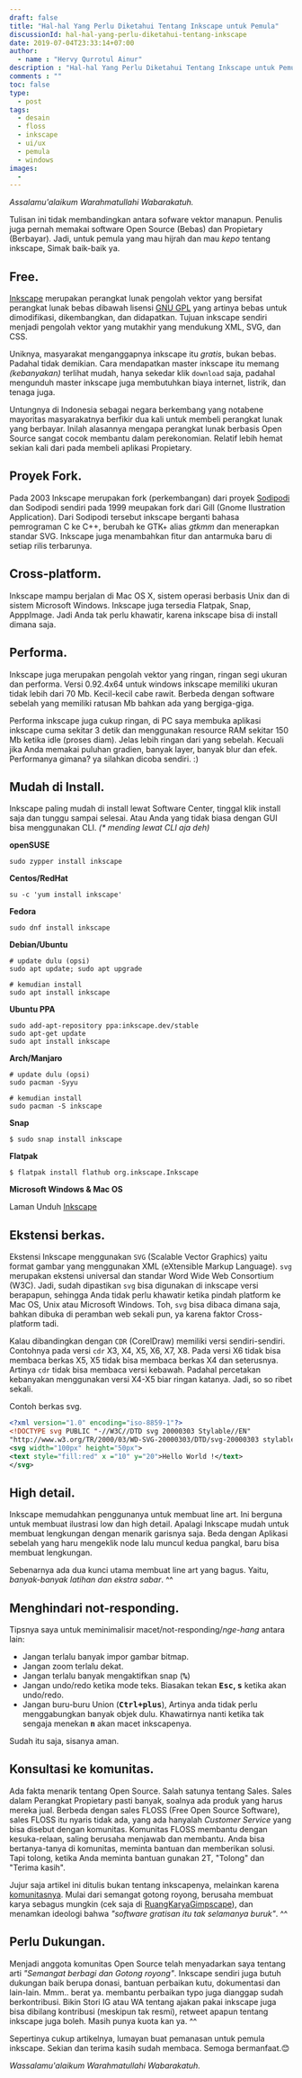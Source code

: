 ```yaml
---
draft: false
title: "Hal-hal Yang Perlu Diketahui Tentang Inkscape untuk Pemula"
discussionId: hal-hal-yang-perlu-diketahui-tentang-inkscape
date: 2019-07-04T23:33:14+07:00
author:
  - name : "Hervy Qurrotul Ainur"
description : "Hal-hal Yang Perlu Diketahui Tentang Inkscape untuk Pemula"
comments : ""
toc: false
type:
  - post
tags:
  - desain
  - floss
  - inkscape
  - ui/ux
  - pemula
  - windows
images:
  -
---
```


*Assalamu'alaikum Warahmatullahi Wabarakatuh.*

Tulisan ini tidak membandingkan antara sofware vektor manapun. Penulis juga pernah memakai software Open Source (Bebas) dan Propietary (Berbayar). Jadi, untuk pemula yang mau hijrah dan mau _kepo_ tentang inkscape, Simak baik-baik ya.

## Free.

[Inkscape] merupakan perangkat lunak pengolah vektor yang bersifat perangkat lunak bebas dibawah lisensi [GNU GPL](https://id.m.wikipedia.org/wiki/GNU_GPL) yang artinya bebas untuk dimodifikasi, dikembangkan, dan didapatkan. Tujuan inkscape sendiri menjadi pengolah vektor yang mutakhir yang mendukung XML, SVG, dan CSS.

Uniknya, masyarakat menganggapnya inkscape itu _gratis_, bukan bebas. Padahal tidak demikian. Cara mendapatkan master inkscape itu memang _(kebanyakan)_ terlihat mudah, hanya sekedar klik `download` saja, padahal mengunduh master inkscape juga membutuhkan biaya internet, listrik, dan tenaga juga.

Untungnya di Indonesia sebagai negara berkembang yang notabene mayoritas masyarakatnya berfikir dua kali untuk membeli perangkat lunak yang berbayar. Inilah alasannya mengapa perangkat lunak berbasis Open Source sangat cocok membantu dalam perekonomian. Relatif lebih hemat sekian kali dari pada membeli aplikasi Propietary.

## Proyek Fork.

Pada 2003 Inkscape merupakan fork (perkembangan) dari proyek [Sodipodi](https://id.m.wikipedia.org/wiki/Sodipodi) dan Sodipodi sendiri pada 1999 meupakan fork dari Gill (Gnome Ilustration Application). Dari Sodipodi tersebut inkscape berganti bahasa pemrograman C ke C++, berubah ke GTK+ alias _gtkmm_ dan menerapkan standar SVG. Inkscape juga menambahkan fitur dan antarmuka baru di setiap rilis terbarunya.

## Cross-platform.

Inkscape mampu berjalan di Mac OS X, sistem operasi berbasis Unix dan di sistem Microsoft Windows. Inkscape juga tersedia Flatpak, Snap, ApppImage. Jadi Anda tak perlu khawatir, karena inkscape bisa di install dimana saja.

## Performa.

Inkscape juga merupakan pengolah vektor yang ringan, ringan segi ukuran dan performa. Versi 0.92.4x64 untuk windows inkscape memiliki ukuran tidak lebih dari 70 Mb. Kecil-kecil cabe rawit. Berbeda dengan software sebelah yang memiliki ratusan Mb bahkan ada yang bergiga-giga.

Performa inkscape juga cukup ringan, di PC saya membuka aplikasi inkscape cuma sekitar 3 detik dan menggunakan resource RAM sekitar 150 Mb ketika idle (proses diam). Jelas lebih ringan dari yang sebelah. Kecuali jika Anda memakai puluhan gradien, banyak layer, banyak blur dan efek. Performanya gimana? ya silahkan dicoba sendiri. :)

## Mudah di Install.

Inkscape paling mudah di install lewat Software Center, tinggal klik install saja dan tunggu sampai selesai. Atau Anda yang tidak biasa dengan GUI bisa menggunakan CLI. _(* mending lewat CLI aja deh)_

**openSUSE**

```
sudo zypper install inkscape
```
**Centos/RedHat**

```
su -c 'yum install inkscape'
```

**Fedora**

```
sudo dnf install inkscape
```

**Debian/Ubuntu**

```
# update dulu (opsi)
sudo apt update; sudo apt upgrade

# kemudian install
sudo apt install inkscape
```

**Ubuntu PPA**
```
sudo add-apt-repository ppa:inkscape.dev/stable
sudo apt-get update
sudo apt install inkscape
```

**Arch/Manjaro**

```
# update dulu (opsi)
sudo pacman -Syyu

# kemudian install
sudo pacman -S inkscape
```

**Snap**
```
$ sudo snap install inkscape
```

**Flatpak**
```
$ flatpak install flathub org.inkscape.Inkscape
```

**Microsoft Windows & Mac OS**

Laman Unduh [Inkscape]



## Ekstensi berkas.

Ekstensi Inkscape menggunakan `SVG` (Scalable Vector Graphics) yaitu format gambar yang menggunakan XML (eXtensible Markup Language). `svg` merupakan ekstensi universal dan standar Word Wide Web Consortium (W3C). Jadi, sudah dipastikan `svg` bisa digunakan di inkscape versi berapapun, sehingga Anda tidak perlu khawatir ketika pindah platform ke Mac OS, Unix atau Microsoft Windows. Toh, `svg` bisa dibaca dimana saja, bahkan dibuka di peramban web sekali pun, ya karena faktor Cross-platform tadi.

Kalau dibandingkan dengan `CDR` (CorelDraw) memiliki versi sendiri-sendiri. Contohnya pada versi `cdr` X3, X4, X5, X6, X7, X8. Pada versi X6 tidak bisa membaca berkas X5, X5 tidak bisa membaca berkas X4 dan seterusnya. Artinya `cdr` tidak bisa membaca versi kebawah. Padahal percetakan kebanyakan menggunakan versi X4-X5 biar ringan katanya. Jadi, so so ribet sekali.

Contoh berkas svg.
```svg
<?xml version="1.0" encoding="iso-8859-1"?>
<!DOCTYPE svg PUBLIC "-//W3C//DTD svg 20000303 Stylable//EN"
"http://www.w3.org/TR/2000/03/WD-SVG-20000303/DTD/svg-20000303 stylable.dtd">
<svg width="100px" height="50px">
<text style="fill:red" x ="10" y="20">Hello World !</text>
</svg>
```

## High detail.

Inkscape memudahkan penggunanya untuk membuat line art. Ini berguna untuk membuat ilustrasi low dan high detail. Apalagi Inkscape mudah untuk membuat lengkungan dengan menarik garisnya saja. Beda dengan Aplikasi sebelah yang haru mengeklik node lalu muncul kedua pangkal, baru bisa membuat lengkungan.

Sebenarnya ada dua kunci utama membuat line art yang bagus. Yaitu, _banyak-banyak latihan dan ekstra sabar_. ^^


## Menghindari not-responding.

Tipsnya saya untuk meminimalisir macet/not-responding/_nge-hang_ antara lain:

* Jangan terlalu banyak impor gambar bitmap.
* Jangan zoom terlalu dekat.
* Jangan terlalu banyak mengaktifkan snap (**<kbd>%</kbd>**)
* Jangan undo/redo ketika mode teks. Biasakan tekan **<kbd>Esc</kbd>, <kbd>s</kbd>** ketika akan undo/redo.
* Jangan buru-buru Union (**<kbd><kbd>Ctrl</kbd>+<kbd>plus</kbd></kbd>**), Artinya anda tidak perlu menggabungkan banyak objek dulu. Khawatirnya nanti ketika tak sengaja menekan **<kbd>n</kbd>** akan macet inkscapenya.

Sudah itu saja, sisanya aman.

## Konsultasi ke komunitas.

Ada fakta menarik tentang Open Source. Salah satunya tentang Sales. Sales dalam Perangkat Propietary pasti banyak, soalnya ada produk yang harus mereka jual. Berbeda dengan sales FLOSS (Free Open Source Software), sales FLOSS itu nyaris tidak ada, yang ada hanyalah _Customer Service_ yang bisa disebut dengan komunitas. Komunitas FLOSS membantu dengan kesuka-relaan, saling berusaha menjawab dan membantu. Anda bisa bertanya-tanya di komunitas, meminta bantuan dan memberikan solusi. Tapi tolong, ketika Anda meminta bantuan gunakan 2T, "Tolong" dan "Terima kasih".

Jujur saja artikel ini ditulis bukan tentang inkscapenya, melainkan karena [komunitasnya](https:www.t.me/gimpscape). Mulai dari semangat gotong royong, berusaha membuat karya sebagus mungkin (cek saja di [RuangKaryaGimpscape](https:www.t.me/gimpscape_ruang_karya)), dan menamkan ideologi bahwa _"software gratisan itu tak selamanya buruk"_. ^^

## Perlu Dukungan.

Menjadi anggota komunitas Open Source telah menyadarkan saya tentang arti _"Semangat berbagi dan Gotong royong"_. Inkscape sendiri juga butuh dukungan baik berupa donasi, bantuan perbaikan kutu, dokumentasi dan lain-lain. Mmm.. berat ya. membantu perbaikan typo juga dianggap sudah berkontribusi. Bikin Stori IG atau WA tentang ajakan pakai inkscape juga bisa dibilang kontribusi (meskipun tak resmi), retweet apapun tentang inkscape juga boleh. Masih punya kuota kan ya. ^^

Sepertinya cukup artikelnya, lumayan buat pemanasan untuk pemula inkscape. Sekian dan terima kasih sudah membaca. Semoga bermanfaat.:blush:

*Wassalamu'alaikum Warahmatullahi Wabarakatuh.*

[Inkscape]:https://www.inkscape.org
[Gimp]:https://www.gimp.org
[GNOME.ID]:https://www.gnome.id
